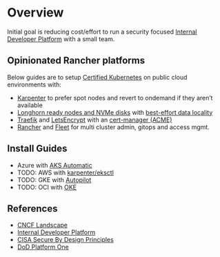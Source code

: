 # Overview

Initial goal is reducing cost/effort to run a security focused [Internal Developer Platform](https://internaldeveloperplatform.org) with a small team.

## Opinionated Rancher platforms

Below guides are to setup [Certified Kubernetes](https://www.cncf.io/training/certification/software-conformance/) on public cloud environments with:

- [Karpenter](https://karpenter.sh) to prefer spot nodes and revert to ondemand if they aren’t available
- [Longhorn ready nodes and NVMe disks](https://longhorn.io/docs/latest/references/settings/#create-default-disk-on-labeled-nodes)  with [best-effort data locality](https://longhorn.io/docs/latest/high-availability/data-locality/#data-locality-settings)
- [Traefik](https://doc.traefik.io/traefik/) and [LetsEncrypt](https://letsencrypt.org/getting-started/) with an [cert-manager (ACME)](https://cert-manager.io/docs/configuration/acme/#configuration)
- [Rancher](https://ranchermanager.docs.rancher.com/getting-started/overview) and [Fleet](https://fleet.rancher.io) for multi cluster admin, gitops and access mgmt.

## Install Guides

- Azure with [AKS Automatic](content/docs/kubernetes/aks-automatic.md)
- TODO: AWS with [karpenter/eksctl](https://karpenter.sh/v1.0/getting-started/getting-started-with-karpenter/)
- TODO: GKE with [Autopilot](https://cloud.google.com/kubernetes-engine/docs/concepts/autopilot-overview)
- TODO: OCI with [OKE](https://www.oracle.com/cloud/cloud-native/kubernetes-engine/features/)

## References
- [CNCF Landscape](https://landscape.cncf.io)
- [Internal Developer Platform](https://internaldeveloperplatform.org)
- [CISA Secure By Design Principles](https://www.cisa.gov/resources-tools/resources/secure-by-design)
- [DoD Platform One](https://p1.dso.mil)

